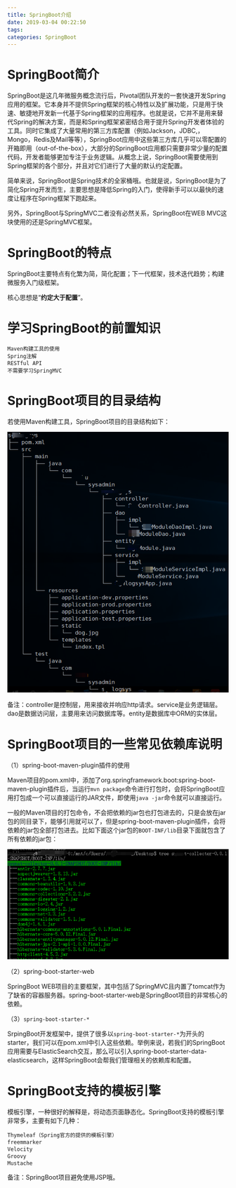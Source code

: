 ```yaml
---
title: SpringBoot介绍
date: 2019-03-04 00:22:50
tags:
categories: SpringBoot
---
```


# SpringBoot简介

SpringBoot是这几年微服务概念流行后，Pivotal团队开发的一套快速开发Spring应用的框架。它本身并不提供Spring框架的核心特性以及扩展功能，只是用于快速、敏捷地开发新一代基于Spring框架的应用程序。也就是说，它并不是用来替代Spring的解决方案，而是和Spring框架紧密结合用于提升Spring开发者体验的工具。同时它集成了大量常用的第三方库配置（例如Jackson，JDBC,，Mongo，Redis及Mail等等），SpringBoot应用中这些第三方库几乎可以零配置的开箱即用（out-of-the-box），大部分的SpringBoot应用都只需要非常少量的配置代码，开发者能够更加专注于业务逻辑。从概念上说，SpringBoot需要使用到Spring框架的各个部分，并且对它们进行了大量的默认约定配置。

简单来说，SpringBoot是Spring技术的全家桶哦。也就是说，SpringBoot是为了简化Spring开发而生，主要思想是降低Spring的入门，使得新手可以以最快的速度让程序在Spring框架下跑起来。

另外，SpringBoot与SpringMVC二者没有必然关系，SpringBoot在WEB MVC这块使用的还是SpringMVC框架。

# SpringBoot的特点

SpringBoot主要特点有化繁为简，简化配置；下一代框架，技术迭代趋势；构建微服务入门级框架。

核心思想是“**约定大于配置**”。

# 学习SpringBoot的前置知识

    Maven构建工具的使用
    Spring注解
    RESTful API
    不需要学习SpringMVC

# SpringBoot项目的目录结构

若使用Maven构建工具，SpringBoot项目的目录结构如下：

![](/images/springboot_info_1_1.png)

备注：controller是控制层，用来接收并响应http请求。service是业务逻辑层。dao是数据访问层，主要用来访问数据库等。entity是数据库中ORM的实体层。

# SpringBoot项目的一些常见依赖库说明

（1）spring-boot-maven-plugin插件的使用

Maven项目的pom.xml中，添加了org.springframework.boot:spring-boot-maven-plugin插件后，当运行`mvn package`命令进行打包时，会将SpringBoot应用打包成一个可以直接运行的JAR文件，即使用`java -jar`命令就可以直接运行。

一般的Maven项目的打包命令，不会把依赖的jar包也打包进去的，只是会放在jar包的同目录下，能够引用就可以了，但是spring-boot-maven-plugin插件，会将依赖的jar包全部打包进去。比如下面这个jar包的`BOOT-INF/lib`目录下面就包含了所有依赖的jar包：

![](/images/springboot_info_1_2.png)

（2）spring-boot-starter-web

SpringBoot WEB项目的主要框架，其中包括了SpringMVC且内置了tomcat作为了缺省的容器服务器。spring-boot-starter-web是SpringBoot项目的非常核心的依赖。

（3）`spring-boot-starter-*`

SrpingBoot开发框架中，提供了很多以`spring-boot-starter-*`为开头的starter，我们可以在pom.xml中引入这些依赖。举例来说，若我们的SpringBoot应用需要与ElasticSearch交互，那么可以引入spring-boot-starter-data-elasticsearch，这样SpringBoot会帮我们管理相关的依赖库和配置。

# SpringBoot支持的模板引擎

模板引擎，一种很好的解释是，将动态页面静态化。SpringBoot支持的模板引擎非常多，主要有如下几种：

    Thymeleaf（Spring官方的提供的模板引擎）
    freemmarker
    Velocity
    Groovy
    Mustache

备注：SpringBoot项目避免使用JSP哦。
